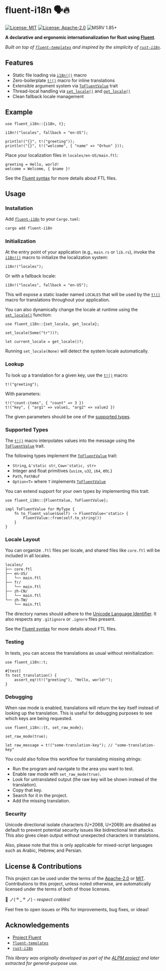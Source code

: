 # fluent-i18n 🗣️🔥

[![License: MIT](https://img.shields.io/badge/License-MIT-blue.svg)](https://opensource.org/licenses/MIT)
[![License: Apache-2.0](https://img.shields.io/badge/License-Apache-blue.svg)](https://opensource.org/license/apache-2-0)
![MSRV 1.85+](https://img.shields.io/badge/MSRV-1.85+-red.svg)

**A declarative and ergonomic internationalization for Rust using [Fluent]**.

_Built on top of [`fluent-templates`] and inspired by the simplicity of [`rust-i18n`]_.

## Features

- Static file loading via [`i18n!()`] macro
- Zero-boilerplate [`t!()`] macro for inline translations
- Extensible argument system via [`ToFluentValue`] trait
- Thread-local handling via [`set_locale()`] and [`get_locale()`]
- Clean fallback locale management

## Example

```rust,ignore
use fluent_i18n::{i18n, t};

i18n!("locales", fallback = "en-US");

println!("{}", t!("greeting"));
println!("{}", t!("welcome", { "name" => "Orhun" }));
```

Place your localization files in `locales/en-US/main.ftl`:

```fluent
greeting = Hello, world!
welcome = Welcome, { $name }!
```

See the [Fluent syntax] for more details about FTL files.

## Usage

### Installation

Add [`fluent-i18n`] to your `Cargo.toml`:

```bash
cargo add fluent-i18n
```

### Initialization

At the entry point of your application (e.g., `main.rs` or `lib.rs`), invoke the [`i18n!()`] macro to initialize the localization system:

```rust,ignore
i18n!("locales");
```

Or with a fallback locale:

```rust,ignore
i18n!("locales", fallback = "en-US");
```

This will expose a static loader named `LOCALES` that will be used by the [`t!()`] macro for translations throughout your application.

You can also dynamically change the locale at runtime using the [`set_locale()`] function:

```rust,ignore
use fluent_i18n::{set_locale, get_locale};

set_locale(Some("tr"))?;

let current_locale = get_locale()?;
```

Running `set_locale(None)` will detect the system locale automatically.

### Lookup

To look up a translation for a given key, use the [`t!()`] macro:

```rust,ignore
t!("greeting");
```

With parameters:

```rust,ignore
t!("count-items", { "count" => 3 })
t!("key", { "arg1" => value1, "arg2" => value2 })
```

The given parameters should be one of the [supported types](#supported-types).

### Supported Types

The [`t!()`] macro interpolates values into the message using the [`ToFluentValue`] trait.

The following types implement the [`ToFluentValue`] trait:

- `String`, `&'static str`, `Cow<'static, str>`
- Integer and float primitives (`usize`, `u32`, `i64`, etc.)
- `Path`, `PathBuf`
- `Option<T>` where `T` implements [`ToFluentValue`]

You can extend support for your own types by implementing this trait:

```rust,ignore
use fluent_i18n::{FluentValue, ToFluentValue};

impl ToFluentValue for MyType {
    fn to_fluent_value(&self) -> FluentValue<'static> {
        FluentValue::from(self.to_string())
    }
}
```

### Locale Layout

You can organize `.ftl` files per locale, and shared files like `core.ftl` will be included in all locales.

```text
locales/
├── core.ftl
├── en-US/
│   └── main.ftl
├── fr/
│   └── main.ftl
├── zh-CN/
│   └── main.ftl
└── zh-TW/
    └── main.ftl
```

The directory names should adhere to the [Unicode Language Identifier]. It also respects any `.gitignore` or `.ignore` files present.

See the [Fluent syntax] for more details about FTL files.

### Testing

In tests, you can access the translations as usual without reinitialization:

```rust,ignore
use fluent_i18n::t;

#[test]
fn test_translation() {
    assert_eq!(t!("greeting"), "Hello, world!");
}
```

### Debugging

When raw mode is enabled, translations will return the key itself instead of looking up the translation.
This is useful for debugging purposes to see which keys are being requested.

```rust,ignore
use fluent_i18n::{t, set_raw_mode};

set_raw_mode(true);

let raw_message = t!("some-translation-key"); // "some-translation-key"
```

You could also follow this workflow for translating missing strings:

- Run the program and navigate to the area you want to test.
- Enable raw mode with `set_raw_mode(true)`.
- Look for untranslated output (the raw key will be shown instead of the translation).
- Copy that key.
- Search for it in the project.
- Add the missing translation.

### Security

Unicode directional isolate characters (U+2068, U+2069) are disabled as default to prevent potential security issues like bidirectional text attacks. This also gives clean output without unexpected characters in translations.

Also, please note that this is only applicable for mixed-script languages such as Arabic, Hebrew, and Persian.

## License & Contributions

This project can be used under the terms of the [Apache-2.0] or [MIT].
Contributions to this project, unless noted otherwise, are automatically licensed under the terms of both of those licenses.

🦀 ノ( º \_ º ノ) - _respect crables!_

Feel free to open issues or PRs for improvements, bug fixes, or ideas!

## Acknowledgements

- [Project Fluent][Fluent]
- [`fluent-templates`]
- [`rust-i18n`]

_This library was originally developed as part of the [ALPM project] and later extracted for general-purpose use._

[`t!()`]: https://docs.rs/fluent-i18n/latest/fluent_i18n/macro.t.html
[`i18n!()`]: https://docs.rs/fluent-i18n/latest/fluent_i18n/macro.i18n.html
[`ToFluentValue`]: https://docs.rs/fluent-i18n/latest/fluent_i18n/trait.ToFluentValue.html
[`set_locale()`]: https://docs.rs/fluent-i18n/latest/fluent_i18n/locale/fn.set_locale.html
[`get_locale()`]: https://docs.rs/fluent-i18n/latest/fluent_i18n/locale/fn.get_locale.html
[Fluent]: https://projectfluent.org
[Fluent syntax]: https://projectfluent.org/fluent/guide/
[`fluent-templates`]: https://github.com/XAMPPRocky/fluent-templates
[`rust-i18n`]: https://github.com/longbridge/rust-i18n
[`fluent-i18n`]: https://crates.io/crates/fluent-i18n
[ALPM project]: https://gitlab.archlinux.org/archlinux/alpm
[Unicode Language Identifier]: https://docs.rs/unic-langid
[Apache-2.0]: https://opensource.org/license/apache-2-0
[MIT]: https://opensource.org/licenses/MIT
